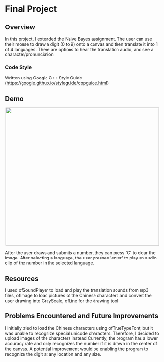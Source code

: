 # Final Project
## Overview
In this project, I extended the Naive Bayes assignment. The user can use their mouse to draw a digit (0 to 9) onto a canvas and then translate it into 1 of 4 languages. There are options to hear the translation audio, and see a character/pronunciation

### Code Style
Written using Google C++ Style Guide (https://google.github.io/styleguide/cppguide.html)

## Demo
<p align="center">
  <img width="500" height="450" src="bin/data/demo.png">
</p>
After the user draws and submits a number, they can press 'C' to clear the image. After selecting a language, the user presses 'enter' to play an audio clip of the number in the selected language.

## Resources
I used ofSoundPlayer to load and play the translation sounds from mp3 files, ofImage to load pictures of the Chinese characters and convert the user drawing into GrayScale, ofLine for the drawing tool

## Problems Encountered and Future Improvements
I initially tried to load the Chinese characters using ofTrueTypeFont, but it was unable to recognize special unicode characters. Therefore, I decided to upload images of the characters instead
Currently, the program has a lower accuracy rate and only recognizes the number if it is drawn in the center of the canvas. A potential improvement would be enabling the program to recognize the digit at any location and any size.